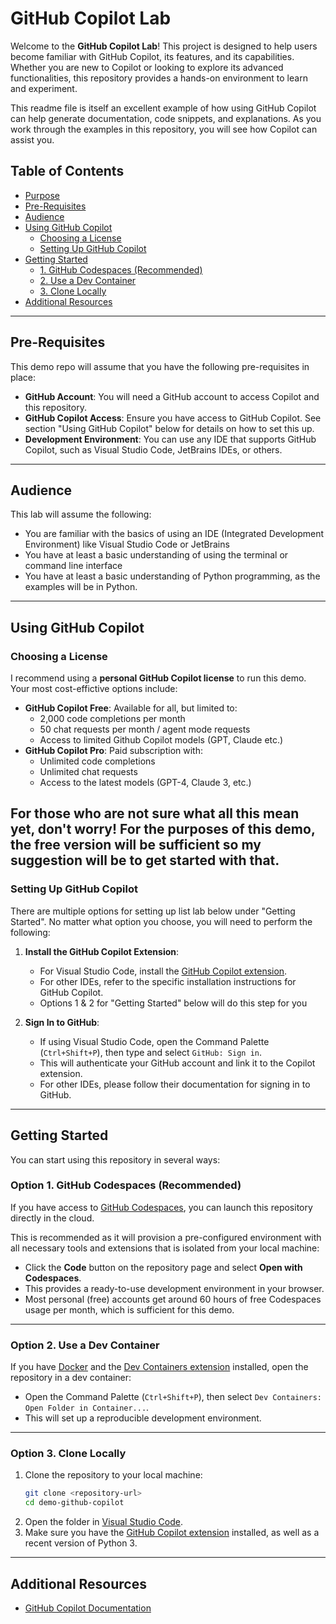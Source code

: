# GitHub Copilot Lab

Welcome to the **GitHub Copilot Lab**! This project is designed to help users become familiar with GitHub Copilot, its features, and its capabilities. Whether you are new to Copilot or looking to explore its advanced functionalities, this repository provides a hands-on environment to learn and experiment.

This readme file is itself an excellent example of how using GitHub Copilot can help generate documentation, code snippets, and explanations. As you work through the examples in this repository, you will see how Copilot can assist you.

## Table of Contents
- [Purpose](#purpose)
- [Pre-Requisites](#pre-requisites)
- [Audience](#audience)
- [Using GitHub Copilot](#using-github-copilot)
  - [Choosing a License](#choosing-a-license)
  - [Setting Up GitHub Copilot](#setting-up-github-copilot)
- [Getting Started](#getting-started)
  - [1. GitHub Codespaces (Recommended)](#1-github-codespaces-recommended)
  - [2. Use a Dev Container](#2-use-a-dev-container)
  - [3. Clone Locally](#3-clone-locally)
- [Additional Resources](#additional-resources)
---

## Pre-Requisites
This demo repo will assume that you have the following pre-requisites in place:

- **GitHub Account**: You will need a GitHub account to access Copilot and this repository.
- **GitHub Copilot Access**: Ensure you have access to GitHub Copilot. See section "Using GitHub Copilot" below for details on how to set this up.
- **Development Environment**: You can use any IDE that supports GitHub Copilot, such as Visual Studio Code, JetBrains IDEs, or others. 
--- 

## Audience 
This lab will assume the following:
- You are familiar with the basics of using an IDE (Integrated Development Environment) like Visual Studio Code or JetBrains
- You have at least a basic understanding of using the terminal or command line interface
- You have at least a basic understanding of Python programming, as the examples will be in Python.
---

## Using GitHub Copilot

### Choosing a License
I recommend using a **personal GitHub Copilot license** to run this demo. Your most cost-effictive options include:

- **GitHub Copilot Free**: Available for all, but limited to:
  - 2,000 code completions per month
  - 50 chat requests per month / agent mode requests
  - Access to limited Github Copilot models (GPT, Claude etc.)
- **GitHub Copilot Pro**: Paid subscription with:
  - Unlimited code completions
  - Unlimited chat requests
  - Access to the latest models (GPT-4, Claude 3, etc.)

For those who are not sure what all this mean yet, don't worry! For the purposes of this demo, the **free version** will be sufficient so my suggestion will be to get started with that. 
---

### Setting Up GitHub Copilot
There are multiple options for setting up list lab below under "Getting Started". No matter what option you choose, you will need to perform the following:
1. **Install the GitHub Copilot Extension**:
   - For Visual Studio Code, install the [GitHub Copilot extension](https://marketplace.visualstudio.com/items?itemName=GitHub.copilot).
   - For other IDEs, refer to the specific installation instructions for GitHub Copilot.
   - Options 1 & 2 for "Getting Started" below will do this step for you


2. **Sign In to GitHub**:
   - If using Visual Studio Code, open the Command Palette (`Ctrl+Shift+P`), then type and select `GitHub: Sign in`.
   - This will authenticate your GitHub account and link it to the Copilot extension.
   - For other IDEs, please follow their documentation for signing in to GitHub.
---

## Getting Started
You can start using this repository in several ways:


### Option 1. GitHub Codespaces (Recommended)
If you have access to [GitHub Codespaces](https://github.com/features/codespaces), you can launch this repository directly in the cloud. 

This is recommended as it will provision a pre-configured environment with all necessary tools and extensions that is isolated from your local machine:
   - Click the **Code** button on the repository page and select **Open with Codespaces**.
   - This provides a ready-to-use development environment in your browser.
   - Most personal (free) accounts get around 60 hours of free Codespaces usage per month, which is sufficient for this demo.
---

### Option 2. Use a Dev Container
If you have [Docker](https://www.docker.com/) and the [Dev Containers extension](https://marketplace.visualstudio.com/items?itemName=ms-vscode-remote.remote-containers) installed, open the repository in a dev container:
   - Open the Command Palette (`Ctrl+Shift+P`), then select `Dev Containers: Open Folder in Container...`.
   - This will set up a reproducible development environment.
   ---

### Option 3. Clone Locally
1. Clone the repository to your local machine:
   ```bash
   git clone <repository-url>
   cd demo-github-copilot
   ```
2. Open the folder in [Visual Studio Code](https://code.visualstudio.com/).
3. Make sure you have the [GitHub Copilot extension](https://marketplace.visualstudio.com/items?itemName=GitHub.copilot) installed, as well as a recent version of Python 3.
---

## Additional Resources
- [GitHub Copilot Documentation](https://docs.github.com/en/copilot)

